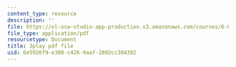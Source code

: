 ```yaml
---
content_type: resource
description: ''
file: https://ol-ocw-studio-app-production.s3.amazonaws.com/courses/6-0001-introduction-to-computer-science-and-programming-in-python-fall-2016/6e5926f9e308c4269aaf2892cc304392_zYVWQpCitKQ.pdf
file_type: application/pdf
resourcetype: Document
title: 3play pdf file
uid: 6e5926f9-e308-c426-9aaf-2892cc304392
---
```

